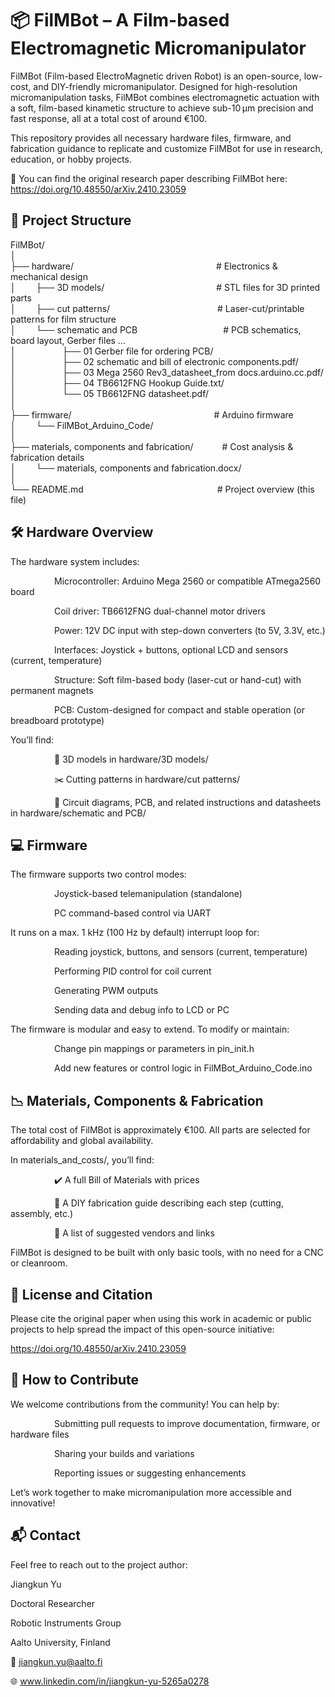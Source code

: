 # 📦 FilMBot – A Film-based Electromagnetic Micromanipulator
FilMBot (Film-based ElectroMagnetic driven Robot) is an open-source, low-cost, and DIY-friendly micromanipulator. Designed for high-resolution micromanipulation tasks, FilMBot combines electromagnetic actuation with a soft, film-based kinametic structure to achieve sub-10 μm precision and fast response, all at a total cost of around €100.

This repository provides all necessary hardware files, firmware, and fabrication guidance to replicate and customize FilMBot for use in research, education, or hobby projects.

📄 You can find the original research paper describing FilMBot here: https://doi.org/10.48550/arXiv.2410.23059

## 📁 Project Structure

FilMBot/<br>
│<br>
├── hardware/               &emsp;&emsp;&emsp;&emsp;&emsp;&emsp;&emsp;&emsp;&emsp;&emsp;&emsp;&emsp;&emsp;&emsp;&emsp;&emsp;# Electronics & mechanical design<br>
│   &emsp;&emsp;├── 3D models/           &ensp;&emsp;&emsp;&emsp;&emsp;&emsp;&emsp;&emsp;&emsp;&emsp;&emsp;&emsp;&emsp;# STL files for 3D printed parts<br>
│   &emsp;&emsp;├── cut patterns/        &emsp;&emsp;&emsp;&emsp;&emsp;&emsp;&emsp;&emsp;&emsp;&emsp;&emsp;&emsp;# Laser-cut/printable patterns for film structure<br>
│   &emsp;&emsp;└── schematic and PCB    &ensp;&emsp;&emsp;&emsp;&emsp;&emsp;&emsp;&emsp;&emsp;&emsp;# PCB schematics, board layout, Gerber files ... <br>
│   		&emsp;&emsp;&emsp;&emsp;&emsp;├── 01 Gerber file for ordering PCB/<br>
│   		&emsp;&emsp;&emsp;&emsp;&emsp;├── 02 schematic and bill of electronic components.pdf/<br>
│   		&emsp;&emsp;&emsp;&emsp;&emsp;├── 03 Mega 2560 Rev3_datasheet_from docs.arduino.cc.pdf/<br>
│   		&emsp;&emsp;&emsp;&emsp;&emsp;├── 04 TB6612FNG Hookup Guide.txt/	<br>
│   		&emsp;&emsp;&emsp;&emsp;&emsp;└── 05 TB6612FNG datasheet.pdf/<br>
│<br>
├── firmware/                &emsp;&emsp;&emsp;&emsp;&emsp;&emsp;&emsp;&emsp;&emsp;&emsp;&emsp;&emsp;&emsp;&emsp;&emsp;&emsp;# Arduino firmware<br>
│   &emsp;&emsp;└── FilMBot_Arduino_Code/ <br>
│<br>
├── materials, components and fabrication/     &emsp;&emsp;&emsp;# Cost analysis & fabrication details<br>
│   &emsp;&emsp;└── materials, components and fabrication.docx/<br>
│<br>
└── README.md                &emsp;&emsp;&emsp;&emsp;&emsp;&emsp;&emsp;&emsp;&emsp;&emsp;&emsp;&emsp;&emsp;&emsp;&emsp;# Project overview (this file)<br>

## 🛠️ Hardware Overview
The hardware system includes:

&emsp;&emsp;&emsp;&emsp;&emsp;Microcontroller: Arduino Mega 2560 or compatible ATmega2560 board

&emsp;&emsp;&emsp;&emsp;&emsp;Coil driver: TB6612FNG dual-channel motor drivers

&emsp;&emsp;&emsp;&emsp;&emsp;Power: 12V DC input with step-down converters (to 5V, 3.3V, etc.)

&emsp;&emsp;&emsp;&emsp;&emsp;Interfaces: Joystick + buttons, optional LCD and sensors (current, temperature)

&emsp;&emsp;&emsp;&emsp;&emsp;Structure: Soft film-based body (laser-cut or hand-cut) with permanent magnets

&emsp;&emsp;&emsp;&emsp;&emsp;PCB: Custom-designed for compact and stable operation (or breadboard prototype)

You’ll find:

&emsp;&emsp;&emsp;&emsp;&emsp;📐 3D models in hardware/3D models/

&emsp;&emsp;&emsp;&emsp;&emsp;✂️ Cutting patterns in hardware/cut patterns/

&emsp;&emsp;&emsp;&emsp;&emsp;🔌 Circuit diagrams, PCB, and related instructions and datasheets in hardware/schematic and PCB/


## 💻 Firmware
The firmware supports two control modes:

&emsp;&emsp;&emsp;&emsp;&emsp;Joystick-based telemanipulation (standalone)

&emsp;&emsp;&emsp;&emsp;&emsp;PC command-based control via UART

It runs on a max. 1 kHz (100 Hz by default) interrupt loop for:

&emsp;&emsp;&emsp;&emsp;&emsp;Reading joystick, buttons, and sensors (current, temperature)

&emsp;&emsp;&emsp;&emsp;&emsp;Performing PID control for coil current

&emsp;&emsp;&emsp;&emsp;&emsp;Generating PWM outputs

&emsp;&emsp;&emsp;&emsp;&emsp;Sending data and debug info to LCD or PC

The firmware is modular and easy to extend. To modify or maintain:

&emsp;&emsp;&emsp;&emsp;&emsp;Change pin mappings or parameters in pin_init.h

&emsp;&emsp;&emsp;&emsp;&emsp;Add new features or control logic in FilMBot_Arduino_Code.ino


## 📉 Materials, Components & Fabrication
The total cost of FilMBot is approximately €100. All parts are selected for affordability and global availability.

In materials_and_costs/, you’ll find:

&emsp;&emsp;&emsp;&emsp;&emsp;✔️ A full Bill of Materials with prices

&emsp;&emsp;&emsp;&emsp;&emsp;🔧 A DIY fabrication guide describing each step (cutting, assembly, etc.)

&emsp;&emsp;&emsp;&emsp;&emsp;🛒 A list of suggested vendors and links

FilMBot is designed to be built with only basic tools, with no need for a CNC or cleanroom.

## 🤝 License and Citation
Please cite the original paper when using this work in academic or public projects to help spread the impact of this open-source initiative:

https://doi.org/10.48550/arXiv.2410.23059

## 🌟 How to Contribute
We welcome contributions from the community! You can help by:

&emsp;&emsp;&emsp;&emsp;&emsp;Submitting pull requests to improve documentation, firmware, or hardware files

&emsp;&emsp;&emsp;&emsp;&emsp;Sharing your builds and variations

&emsp;&emsp;&emsp;&emsp;&emsp;Reporting issues or suggesting enhancements

Let’s work together to make micromanipulation more accessible and innovative!

## 📬 Contact
Feel free to reach out to the project author:

Jiangkun Yu

Doctoral Researcher

Robotic Instruments Group

Aalto University, Finland

📧 jiangkun.yu@aalto.fi

🌐 www.linkedin.com/in/jiangkun-yu-5265a0278

